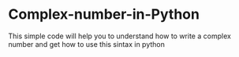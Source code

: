 # Complex-number-in-Python
This simple code will help you to understand how to write a complex number and get how to use this sintax in python 
